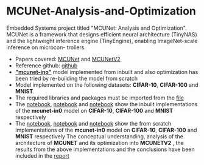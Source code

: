# MCUNet-Analysis-and-Optimization
Embedded Systems project titled "MCUNet: Analysis and Optimization". MCUNet is a framework that designs efficient neural architecture (TinyNAS) and the lightweight inference engine (TinyEngine), enabling ImageNet-scale inference on microcon- trollers.
* Papers covered: [MCUNet](https://arxiv.org/abs/2007.10319) and [MCUNetV2](https://arxiv.org/abs/2110.15352)
* Reference github: [github](https://github.com/mit-han-lab/mcunet)
* [**"mcunet-ino"**](https://github.com/mit-han-lab/mcunet/blob/master/mcunet/model_zoo.py) model implemented from inbuilt and also optimization has been tried by re-building the model from scratch
* Model implemented on the following datasets: **CIFAR-10**, **CIFAR-100** and **MNIST**.
* The required libraries and packages must be imported from the [file](https://github.com/vedasam-ch15/MCUNet-Analysis-and-Optimization/blob/main/import.txt)
* The [notebook](https://github.com/vedasam-ch15/MCUNet-Analysis-and-Optimization/blob/main/ES_Project_CIFAR10_new.ipynb), [notebook](https://github.com/vedasam-ch15/MCUNet-Analysis-and-Optimization/blob/main/ES_Project_CIFAR100_new.ipynb) and [notebook](https://github.com/vedasam-ch15/MCUNet-Analysis-and-Optimization/blob/main/ES_Project_MNIST_new.ipynb) show the inbuilt implementations of the **mcunet-in0** model on **CIFAR-10**, **CIFAR-100** and **MNIST** respectively
* The [notebook](https://github.com/vedasam-ch15/MCUNet-Analysis-and-Optimization/blob/main/github_CIFAR10.ipynb), [notebook](https://github.com/vedasam-ch15/MCUNet-Analysis-and-Optimization/blob/main/github_CIFAR100.ipynb) and [notebook]() show the from scratch implementations of the **mcunet-in0** model on **CIFAR-10**, **CIFAR-100** and **MNIST** respectively
The conceptual understanding, analysis of the architecture of **MCUNET** and its optimization into **MCUNETV2** , the results from the above implementations and the conclusions have been included in the [report]()
